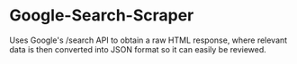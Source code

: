 # Google-Search-Scraper
Uses Google's /search API to obtain a raw HTML response, where relevant data is then converted into JSON format so it can easily be reviewed.
